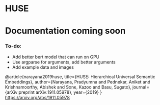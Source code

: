 # HUSE

# Documentation coming soon

### To-do:  
-  Add better bert model that can run on GPU
-  Use argparse for arguments, add better arguments
-  Add example data and images

@article{narayana2019huse,
  title={HUSE: Hierarchical Universal Semantic Embeddings},
  author={Narayana, Pradyumna and Pednekar, Aniket and Krishnamoorthy, Abishek and Sone, Kazoo and Basu, Sugato},
  journal={arXiv preprint arXiv:1911.05978},
  year={2019}
}   
https://arxiv.org/abs/1911.05978
